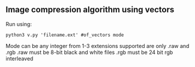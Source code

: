 ## Image compression algorithm using vectors

Run using:

```python3 v.py 'filename.ext' #of_vectors mode ```

Mode can be any integer from 1-3
extensions supported are only .raw and .rgb
.raw must be 8-bit black and white files
.rgb must be 24 bit rgb interleaved
